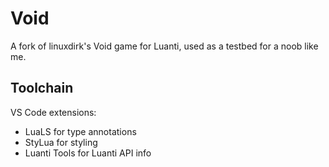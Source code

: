 # Void

A fork of linuxdirk's Void game for Luanti, used as a testbed for a noob like me.

## Toolchain

VS Code extensions:

- LuaLS for type annotations
- StyLua for styling
- Luanti Tools for Luanti API info
